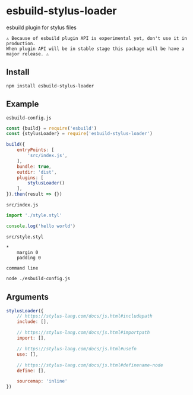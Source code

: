 # esbuild-stylus-loader
esbuild plugin for stylus files

```
⚠️ Because of esbuild plugin API is experimental yet, don't use it in production.
When plugin API will be in stable stage this package will be have a major release. ⚠️
```

## Install
```
npm install esbuild-stylus-loader
```

## Example

`esbuild-config.js`
```js
const {build} = require('esbuild')
const {stylusLoader} = require('esbuild-stylus-loader')

build({
    entryPoints: [
        'src/index.js',
    ],
    bundle: true,
    outdir: 'dist',
    plugins: [
        stylusLoader()
    ],
}).then(result => {})
```

`src/index.js`
```js
import './style.styl'

console.log('hello world')
```

`src/style.styl`
```styl
*
    margin 0
    padding 0
```

`command line`
```sh
node ./esbuild-config.js
```

## Arguments

```js
stylusLoader({
    // https://stylus-lang.com/docs/js.html#includepath
    include: [],

    // https://stylus-lang.com/docs/js.html#importpath
    import: [],

    // https://stylus-lang.com/docs/js.html#usefn
    use: [],

    // https://stylus-lang.com/docs/js.html#definename-node
    define: [],

    sourcemap: 'inline'
})
```
